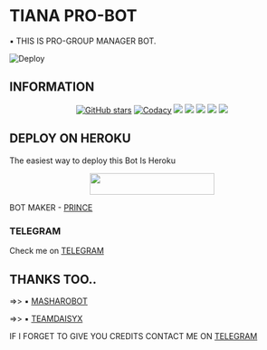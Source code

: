 # TIANA PRO-BOT
▪️ THIS IS PRO-GROUP MANAGER BOT.

![Deploy](https://telegra.ph/file/bcd7b3dec21d1c2b2583a.png)

## INFORMATION

<p align="center">
    <a href="https://github.com/SAIBYADAS/TIANABOT/stargazers"><img src="https://img.shields.io/github/stars/SAIBYADAS/TIANABOT?style=for-the-badge" alt="GitHub stars" /></a>
    <a href="https://app.codacy.com/manual/SAIBYADAS/TIANABOT/dashboard"> <img src="https://img.shields.io/codacy/grade/4d58f2a402b54aed8a7d95f7add45a81?color=brightgreen&logo=codacy&logoColor=green&style=for-the-badge" alt="Codacy" /></a>
    <a href="https://github.com/SAIBYADAS/TIANABOT"> <img src="https://img.shields.io/github/repo-size/SAIBYADAS/TIANABOT?color=orange&logo=github&logoColor=green&style=for-the-badge" /></a>
    <a href="https://github.com/SAIBYADAS/TIANABOT/commits/prince"> <img src="https://img.shields.io/github/last-commit/SAIBYADAS/TIANABOT?color=brown&logo=github&logoColor=green&style=for-the-badge" /></a>
    <a href="https://github.com/SAIBYADAS/TIANABOT/issues"> <img src="https://img.shields.io/github/issues/SAIBYADAS/TIANABOT?color=blueviolet&logo=github&logoColor=green&style=for-the-badge" /></a>
    <a href="https://github.com/SAIBYADAS/TIANABOT/network/members"> <img src="https://img.shields.io/github/forks/SAIBYADAS/TIANABOT?color=red&logo=github&logoColor=green&style=for-the-badge" /></a>  
    <a href="https://pypi.org/project/Telethon/"> <img src="https://img.shields.io/pypi/v/telethon?color=yellow&label=telethon&logo=python&logoColor=green&style=for-the-badge" /></a>
</p>

## DEPLOY ON HEROKU 

The easiest way to deploy this Bot Is Heroku

<p align="center"><a href="https://heroku.com/deploy?template=https://github.com/SAIBYADAS/TIANABOT"> <img src="https://img.shields.io/badge/Deploy%20To%20Heroku-black?style=for-the-badge&logo=heroku" width="220" height="38.45"/></a></p>

BOT MAKER - [PRINCE](https://t.me/DEVILSDAD_PRINCE)

### TELEGRAM
Check me on [TELEGRAM](https://t.me/tiana_prince_bot)

## THANKS TOO.. 
=>> ▪️ [MASHAROBOT](https://github.com/Mr-Dark-Prince/MashaRoBot)

=>> ▪️ [TEAMDAISYX](https://github.com/TeamDaisyX)

IF I FORGET TO GIVE YOU CREDITS CONTACT ME ON [TELEGRAM](https://t.me/DEVILSDAD_PRINCE) 

